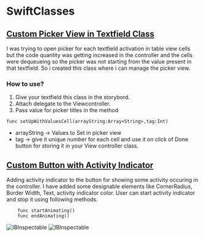 # SwiftClasses

## [Custom Picker View in Textfield Class](https://github.com/varen1994/SwiftClasses/blob/master/Picker_Classes/CustomPickerTextField.swift)
I was trying to open picker for each textfield activation in table view cells but the code quantity was getting increased in the controller
 and the cells were dequeueing so the picker was not starting from the value present in that textfield.
So i created this class where i can manage the picker view.

### How to use?
1. Give your textfield this class in the storybord.
2. Attach delegate to the Viewcontroller.
3. Pass value for picker titles in the method 


  ```func setUpWithValuesCell(arrayString:Array<String>,tag:Int)```  
   *  arrayString -> Values to Set in picker view
   *  tag -> give it unique number for each cell and use it on click of Done button for storing it in your View controller class.
   
## [Custom Button with Activity Indicator](https://github.com/varen1994/SwiftClasses/blob/master/Button_Classes/CustomActivityIndicatorButton.swift)   
Adding activity indicator to the button for showing some activity occuring in the controller.
I have added some designable elements like CornerRadius, Border Width, Text, activity indicator color.
User can start activity indicator and stop it using following methods.
    
    
``` 
    func startAnimating() 
    func endAnimating()
```
    
![IBInspectable](https://i.imgur.com/Lo4rbke.png)
![IBInspectable](https://i.imgur.com/poYc3AA.gif)
   
   
